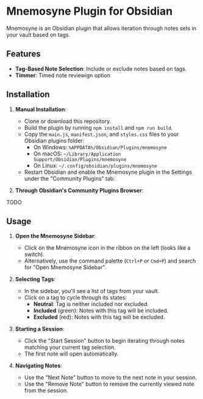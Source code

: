 # Mnemosyne Plugin for Obsidian

Mnemosyne is an Obsidian plugin that allows iteration through notes sets in your vault based on tags.

## Features

- **Tag-Based Note Selection**: Include or exclude notes based on tags.
- **Timmer**: Timed note reviewign option

## Installation

1. **Manual Installation**:

   - Clone or download this repository.
   - Build the plugin by running `npm install` and `npm run build`.
   - Copy the `main.js`, `manifest.json`, and `styles.css` files to your Obsidian plugins folder:
     - On Windows: `%APPDATA%/Obsidian/Plugins/mnemosyne`
     - On macOS: `~/Library/Application Support/Obsidian/Plugins/mnemosyne`
     - On Linux: `~/.config/obsidian/plugins/mnemosyne`
   - Restart Obsidian and enable the Mnemosyne plugin in the Settings under the "Community Plugins" tab.

2. **Through Obsidian's Community Plugins Browser**:

TODO

## Usage

1. **Open the Mnemosyne Sidebar**:

   - Click on the Mnemosyne icon in the ribbon on the left (looks like a switch).
   - Alternatively, use the command palette (`Ctrl+P` or `Cmd+P`) and search for "Open Mnemosyne Sidebar".

2. **Selecting Tags**:

   - In the sidebar, you'll see a list of tags from your vault.
   - Click on a tag to cycle through its states:
     - **Neutral**: Tag is neither included nor excluded.
     - **Included** (green): Notes with this tag will be included.
     - **Excluded** (red): Notes with this tag will be excluded.

3. **Starting a Session**:

   - Click the "Start Session" button to begin iterating through notes matching your current tag selection.
   - The first note will open automatically.

4. **Navigating Notes**:

   - Use the "Next Note" button to move to the next note in your session.
   - Use the "Remove Note" button to remove the currently viewed note from the session.
